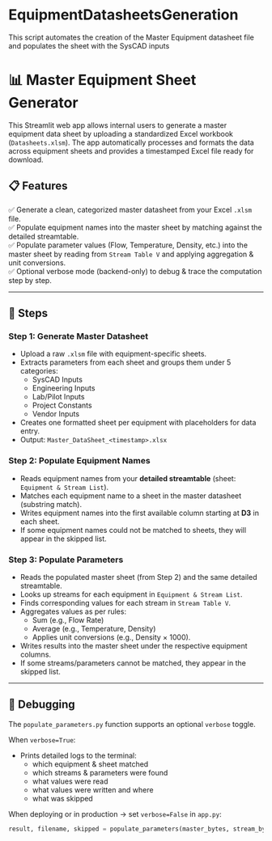# EquipmentDatasheetsGeneration

This script automates the creation of the Master Equipment datasheet file and populates the sheet with the SysCAD inputs

# 📊 Master Equipment Sheet Generator

This Streamlit web app allows internal users to generate a master equipment data sheet by uploading a standardized Excel workbook (`Datasheets.xlsm`). The app automatically processes and formats the data across equipment sheets and provides a timestamped Excel file ready for download.


## 📋 Features

✅ Generate a clean, categorized master datasheet from your Excel `.xlsm` file.  
✅ Populate equipment names into the master sheet by matching against the detailed streamtable.  
✅ Populate parameter values (Flow, Temperature, Density, etc.) into the master sheet by reading from `Stream Table V` and applying aggregation & unit conversions.  
✅ Optional verbose mode (backend-only) to debug & trace the computation step by step.  

---

## 🚀 Steps

### Step 1: Generate Master Datasheet
- Upload a raw `.xlsm` file with equipment-specific sheets.
- Extracts parameters from each sheet and groups them under 5 categories:
  - SysCAD Inputs
  - Engineering Inputs
  - Lab/Pilot Inputs
  - Project Constants
  - Vendor Inputs
- Creates one formatted sheet per equipment with placeholders for data entry.
- Output: `Master_DataSheet_<timestamp>.xlsx`

### Step 2: Populate Equipment Names
- Reads equipment names from your **detailed streamtable** (sheet: `Equipment & Stream List`).
- Matches each equipment name to a sheet in the master datasheet (substring match).
- Writes equipment names into the first available column starting at **D3** in each sheet.
- If some equipment names could not be matched to sheets, they will appear in the skipped list.

### Step 3: Populate Parameters
- Reads the populated master sheet (from Step 2) and the same detailed streamtable.
- Looks up streams for each equipment in `Equipment & Stream List`.
- Finds corresponding values for each stream in `Stream Table V`.
- Aggregates values as per rules:
  - Sum (e.g., Flow Rate)
  - Average (e.g., Temperature, Density)
  - Applies unit conversions (e.g., Density × 1000).
- Writes results into the master sheet under the respective equipment columns.
- If some streams/parameters cannot be matched, they appear in the skipped list.

---

## 🐛 Debugging
The `populate_parameters.py` function supports an optional `verbose` toggle.

When `verbose=True`:
- Prints detailed logs to the terminal:
  - which equipment & sheet matched
  - which streams & parameters were found
  - what values were read
  - what values were written and where
  - what was skipped

When deploying or in production → set `verbose=False` in `app.py`:
```python
result, filename, skipped = populate_parameters(master_bytes, stream_bytes, verbose=False)